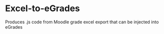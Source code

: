 # Excel-to-eGrades
Produces .js code from Moodle grade excel export that can be injected into eGrades
